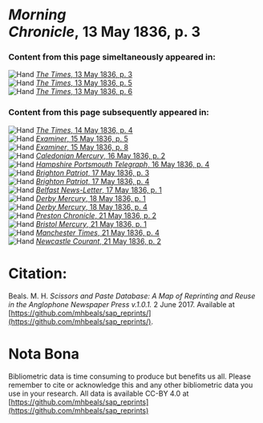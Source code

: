 # *Morning Chronicle*, 13 May 1836, p. 3  
  
### Content from this page simeltaneously appeared in:  
![Hand](http://scissorsandpaste.net/wp-content/uploads/2017/06/smallhandpointer.png) [*The Times*, 13 May 1836, p. 3](https://mhbeals.github.io/sap_html/The-Times/The-Times-13-May-1836-p-3)  
![Hand](http://scissorsandpaste.net/wp-content/uploads/2017/06/smallhandpointer.png) [*The Times*, 13 May 1836, p. 5](https://mhbeals.github.io/sap_html/The-Times/The-Times-13-May-1836-p-5)  
![Hand](http://scissorsandpaste.net/wp-content/uploads/2017/06/smallhandpointer.png) [*The Times*, 13 May 1836, p. 6](https://mhbeals.github.io/sap_html/The-Times/The-Times-13-May-1836-p-6)  
  
### Content from this page subsequently appeared in:  
![Hand](http://scissorsandpaste.net/wp-content/uploads/2017/06/smallhandpointer.png) [*The Times*, 14 May 1836, p. 4](https://mhbeals.github.io/sap_html/The-Times/The-Times-14-May-1836-p-4)  
![Hand](http://scissorsandpaste.net/wp-content/uploads/2017/06/smallhandpointer.png) [*Examiner*, 15 May 1836, p. 5](https://mhbeals.github.io/sap_html/Examiner/Examiner-15-May-1836-p-5)  
![Hand](http://scissorsandpaste.net/wp-content/uploads/2017/06/smallhandpointer.png) [*Examiner*, 15 May 1836, p. 8](https://mhbeals.github.io/sap_html/Examiner/Examiner-15-May-1836-p-8)  
![Hand](http://scissorsandpaste.net/wp-content/uploads/2017/06/smallhandpointer.png) [*Caledonian Mercury*, 16 May 1836, p. 2](https://mhbeals.github.io/sap_html/Caledonian-Mercury/Caledonian-Mercury-16-May-1836-p-2)  
![Hand](http://scissorsandpaste.net/wp-content/uploads/2017/06/smallhandpointer.png) [*Hampshire Portsmouth Telegraph*, 16 May 1836, p. 4](https://mhbeals.github.io/sap_html/Hampshire-Portsmouth-Telegraph/Hampshire-Portsmouth-Telegraph-16-May-1836-p-4)  
![Hand](http://scissorsandpaste.net/wp-content/uploads/2017/06/smallhandpointer.png) [*Brighton Patriot*, 17 May 1836, p. 3](https://mhbeals.github.io/sap_html/Brighton-Patriot/Brighton-Patriot-17-May-1836-p-3)  
![Hand](http://scissorsandpaste.net/wp-content/uploads/2017/06/smallhandpointer.png) [*Brighton Patriot*, 17 May 1836, p. 4](https://mhbeals.github.io/sap_html/Brighton-Patriot/Brighton-Patriot-17-May-1836-p-4)  
![Hand](http://scissorsandpaste.net/wp-content/uploads/2017/06/smallhandpointer.png) [*Belfast News-Letter*, 17 May 1836, p. 1](https://mhbeals.github.io/sap_html/Belfast-News-Letter/Belfast-News-Letter-17-May-1836-p-1)  
![Hand](http://scissorsandpaste.net/wp-content/uploads/2017/06/smallhandpointer.png) [*Derby Mercury*, 18 May 1836, p. 1](https://mhbeals.github.io/sap_html/Derby-Mercury/Derby-Mercury-18-May-1836-p-1)  
![Hand](http://scissorsandpaste.net/wp-content/uploads/2017/06/smallhandpointer.png) [*Derby Mercury*, 18 May 1836, p. 4](https://mhbeals.github.io/sap_html/Derby-Mercury/Derby-Mercury-18-May-1836-p-4)  
![Hand](http://scissorsandpaste.net/wp-content/uploads/2017/06/smallhandpointer.png) [*Preston Chronicle*, 21 May 1836, p. 2](https://mhbeals.github.io/sap_html/Preston-Chronicle/Preston-Chronicle-21-May-1836-p-2)  
![Hand](http://scissorsandpaste.net/wp-content/uploads/2017/06/smallhandpointer.png) [*Bristol Mercury*, 21 May 1836, p. 1](https://mhbeals.github.io/sap_html/Bristol-Mercury/Bristol-Mercury-21-May-1836-p-1)  
![Hand](http://scissorsandpaste.net/wp-content/uploads/2017/06/smallhandpointer.png) [*Manchester Times*, 21 May 1836, p. 4](https://mhbeals.github.io/sap_html/Manchester-Times/Manchester-Times-21-May-1836-p-4)  
![Hand](http://scissorsandpaste.net/wp-content/uploads/2017/06/smallhandpointer.png) [*Newcastle Courant*, 21 May 1836, p. 2](https://mhbeals.github.io/sap_html/Newcastle-Courant/Newcastle-Courant-21-May-1836-p-2)  


# Citation: 

Beals. M. H. *Scissors and Paste Database: A Map of Reprinting and Reuse in the Anglophone Newspaper Press v.1.0.1.* 2 June 2017. Available at [https://github.com/mhbeals/sap_reprints/](https://github.com/mhbeals/sap_reprints/). 

# Nota Bona

Bibliometric data is time consuming to produce but benefits us all. Please remember to cite or acknowledge this and any other bibliometric data you use in your research. All data is available CC-BY 4.0 at [https://github.com/mhbeals/sap_reprints](https://github.com/mhbeals/sap_reprints)